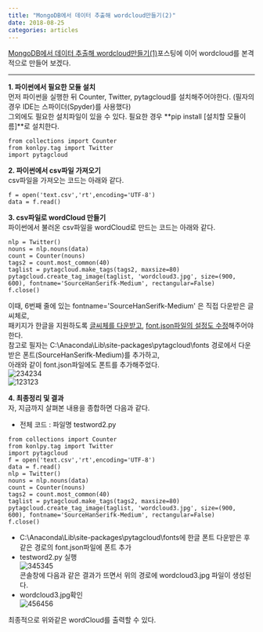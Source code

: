 ```yaml
---
title: "MongoDB에서 데이터 추출해 wordcloud만들기(2)"
date: 2018-08-25
categories: articles
---
```


[MongoDB에서 데이터 추출해 wordcloud만들기(1)](https://soohyunii.github.io/articles/MongoDB-Cloud/)포스팅에 이어 wordcloud를 본격적으로 만들어 보겠다.  

---
**1. 파이썬에서 필요한 모듈 설치**  
먼저 파이썬을 실행한 뒤 Counter, Twitter, pytagcloud를 설치해주어야한다. (필자의 경우 IDE는 스파이더(Spyder)를 사용했다)  
그외에도 필요한 설치파일이 있을 수 있다. 필요한 경우 **pip install [설치할 모듈이름]**로 설치한다.  
```
from collections import Counter
from konlpy.tag import Twitter
import pytagcloud
```  


**2. 파이썬에서 csv파일 가져오기**  
csv파일을 가져오는 코드는 아래와 같다.  
```
f = open('text.csv','rt',encoding='UTF-8')
data = f.read()
```  


**3. csv파일로 wordCloud 만들기**  
파이썬에서 불러온 csv파일을 wordCloud로 만드는 코드는 아래와 같다.   
```
nlp = Twitter()
nouns = nlp.nouns(data)
count = Counter(nouns)
tags2 = count.most_common(40)
taglist = pytagcloud.make_tags(tags2, maxsize=80)
pytagcloud.create_tag_image(taglist, 'wordcloud3.jpg', size=(900, 600), fontname='SourceHanSerifk-Medium', rectangular=False)
f.close()
```  

이때, 6번째 줄에 있는 fontname='SourceHanSerifk-Medium' 은 직접 다운받은 글씨체로,  
패키지가 한글을 지원하도록 [글씨체를 다운받고](https://github.com/adobe-fonts/source-han-serif/blob/release/OTF/Korean/SourceHanSerifK-Medium.otf), [font.json파일의 설정도 수정](https://thinkwarelab.wordpress.com/2016/08/30/%ED%8C%8C%EC%9D%B4%EC%8D%AC-%ED%98%95%ED%83%9C%EC%86%8C-%EB%B6%84%EC%84%9D%EC%9C%BC%EB%A1%9C-%EC%9B%8C%EB%93%9C%ED%81%B4%EB%9D%BC%EC%9A%B0%EB%93%9C-%EA%B7%B8%EB%A6%AC%EA%B8%B0/)해주어야 한다.  
참고로 필자는 C:\Anaconda\Lib\site-packages\pytagcloud\fonts 경로에서 다운받은 폰트(SourceHanSerifk-Medium)를 추가하고,  
아래와 같이 font.json파일에도 폰트를 추가해주었다.  
![234234](https://user-images.githubusercontent.com/29648470/44616747-47e8db80-a890-11e8-9062-c5c3fa3f9f42.png)  
![123123](https://user-images.githubusercontent.com/29648470/44616722-ddd03680-a88f-11e8-84b3-04530729c151.png)  


**4. 최종정리 및 결과**  
자, 지금까지 살펴본 내용을 종합하면 다음과 같다.  
- 전체 코드 : 파일명 testword2.py
```
from collections import Counter
from konlpy.tag import Twitter
import pytagcloud
f = open('text.csv','rt',encoding='UTF-8')
data = f.read()
nlp = Twitter()
nouns = nlp.nouns(data)
count = Counter(nouns)
tags2 = count.most_common(40)
taglist = pytagcloud.make_tags(tags2, maxsize=80)
pytagcloud.create_tag_image(taglist, 'wordcloud3.jpg', size=(900, 600), fontname='SourceHanSerifk-Medium', rectangular=False)
f.close()
```  
- C:\Anaconda\Lib\site-packages\pytagcloud\fonts에 한글 폰트 다운받은 후 같은 경로의 font.json파일에 폰트 추가  
- testword2.py 실행  
![345345](https://user-images.githubusercontent.com/29648470/44616778-2fc58c00-a891-11e8-8519-71677549259c.png)  
콘솔창에 다음과 같은 결과가 뜨면서 위의 경로에 wordcloud3.jpg 파일이 생성된다.  
- wordcloud3.jpg확인  
![456456](https://user-images.githubusercontent.com/29648470/44616787-55eb2c00-a891-11e8-9977-6834adae1887.png)  


최종적으로 위와같은 wordCloud를 출력할 수 있다. 







